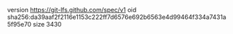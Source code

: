 version https://git-lfs.github.com/spec/v1
oid sha256:da39aaf2f2116e1153c222ff7d6576e692b6563e4d99464f334a7431a5f95e70
size 3430
